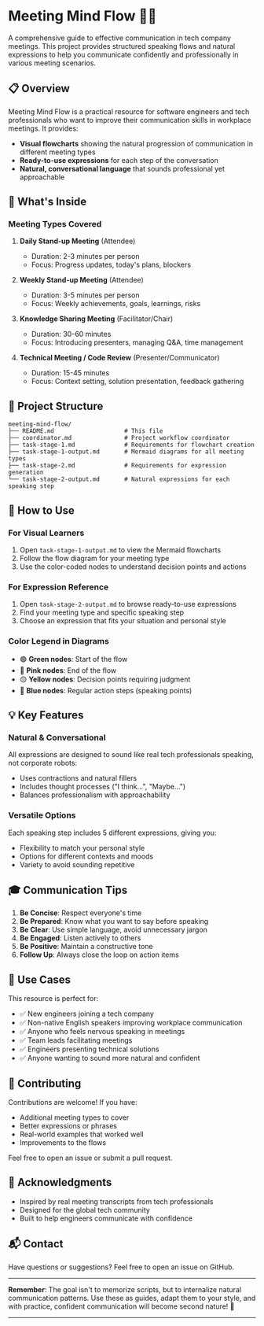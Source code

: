 # Meeting Mind Flow 🎤💭

A comprehensive guide to effective communication in tech company meetings. This project provides structured speaking flows and natural expressions to help you communicate confidently and professionally in various meeting scenarios.

## 📋 Overview

Meeting Mind Flow is a practical resource for software engineers and tech professionals who want to improve their communication skills in workplace meetings. It provides:

- **Visual flowcharts** showing the natural progression of communication in different meeting types
- **Ready-to-use expressions** for each step of the conversation
- **Natural, conversational language** that sounds professional yet approachable

## 🎯 What's Inside

### Meeting Types Covered

1. **Daily Stand-up Meeting** (Attendee)
   - Duration: 2-3 minutes per person
   - Focus: Progress updates, today's plans, blockers

2. **Weekly Stand-up Meeting** (Attendee)
   - Duration: 3-5 minutes per person
   - Focus: Weekly achievements, goals, learnings, risks

3. **Knowledge Sharing Meeting** (Facilitator/Chair)
   - Duration: 30-60 minutes
   - Focus: Introducing presenters, managing Q&A, time management

4. **Technical Meeting / Code Review** (Presenter/Communicator)
   - Duration: 15-45 minutes
   - Focus: Context setting, solution presentation, feedback gathering

## 📁 Project Structure

```
meeting-mind-flow/
├── README.md                    # This file
├── coordinator.md               # Project workflow coordinator
├── task-stage-1.md              # Requirements for flowchart creation
├── task-stage-1-output.md       # Mermaid diagrams for all meeting types
├── task-stage-2.md              # Requirements for expression generation
└── task-stage-2-output.md       # Natural expressions for each speaking step
```

## 🚀 How to Use

### For Visual Learners
1. Open `task-stage-1-output.md` to view the Mermaid flowcharts
2. Follow the flow diagram for your meeting type
3. Use the color-coded nodes to understand decision points and actions

### For Expression Reference
1. Open `task-stage-2-output.md` to browse ready-to-use expressions
2. Find your meeting type and specific speaking step
3. Choose an expression that fits your situation and personal style

### Color Legend in Diagrams
- 🟢 **Green nodes**: Start of the flow
- 🩷 **Pink nodes**: End of the flow
- 🟡 **Yellow nodes**: Decision points requiring judgment
- 🔵 **Blue nodes**: Regular action steps (speaking points)

## 💡 Key Features

### Natural & Conversational
All expressions are designed to sound like real tech professionals speaking, not corporate robots:
- Uses contractions and natural fillers
- Includes thought processes ("I think...", "Maybe...")
- Balances professionalism with approachability

### Versatile Options
Each speaking step includes 5 different expressions, giving you:
- Flexibility to match your personal style
- Options for different contexts and moods
- Variety to avoid sounding repetitive


## 🎓 Communication Tips

1. **Be Concise**: Respect everyone's time
2. **Be Prepared**: Know what you want to say before speaking
3. **Be Clear**: Use simple language, avoid unnecessary jargon
4. **Be Engaged**: Listen actively to others
5. **Be Positive**: Maintain a constructive tone
6. **Follow Up**: Always close the loop on action items


## 📝 Use Cases

This resource is perfect for:
- ✅ New engineers joining a tech company
- ✅ Non-native English speakers improving workplace communication
- ✅ Anyone who feels nervous speaking in meetings
- ✅ Team leads facilitating meetings
- ✅ Engineers presenting technical solutions
- ✅ Anyone wanting to sound more natural and confident

## 🤝 Contributing

Contributions are welcome! If you have:
- Additional meeting types to cover
- Better expressions or phrases
- Real-world examples that worked well
- Improvements to the flows

Feel free to open an issue or submit a pull request.

## 🙏 Acknowledgments

- Inspired by real meeting transcripts from tech professionals
- Designed for the global tech community
- Built to help engineers communicate with confidence

## 📬 Contact

Have questions or suggestions? Feel free to open an issue on GitHub.

---

**Remember**: The goal isn't to memorize scripts, but to internalize natural communication patterns. Use these as guides, adapt them to your style, and with practice, confident communication will become second nature! 🚀

---